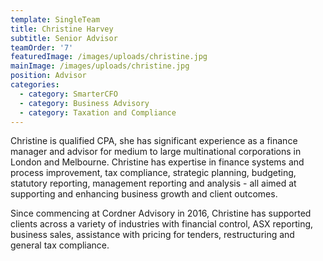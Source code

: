 ```yaml
---
template: SingleTeam
title: Christine Harvey
subtitle: Senior Advisor
teamOrder: '7'
featuredImage: /images/uploads/christine.jpg
mainImage: /images/uploads/christine.jpg
position: Advisor
categories:
  - category: SmarterCFO
  - category: Business Advisory
  - category: Taxation and Compliance
---
```


Christine is qualified CPA, she has significant experience as a finance manager and advisor for medium to large multinational corporations in London and Melbourne. Christine has expertise in finance systems and process improvement, tax compliance, strategic planning, budgeting, statutory reporting, management reporting and analysis - all aimed at supporting and enhancing business growth and client outcomes.

Since commencing at Cordner Advisory in 2016, Christine has supported clients across a variety of industries with financial control, ASX reporting, business sales, assistance with pricing for tenders, restructuring and general tax compliance.
